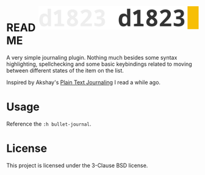 <a href="https://1823.pl/#gh-light-mode-only">
  <img src="./.github/images/d1823.webp" align="right" alt="1823 logo" title="1823" height="60">
</a>

<a href="https://1823.pl/#gh-dark-mode-only">
  <img src="./.github/images/d1823-light.webp" align="right" alt="1823 logo" title="1823" height="60">
</a>

# README

A very simple journaling plugin. Nothing much besides some syntax highlighting, spellchecking and some basic keybindings
related to moving between different states of the item on the list.

Inspired by Akshay's [Plain Text Journaling](https://peppe.rs/posts/plain_text_journaling/) I read a while ago.

# Usage
Reference the `:h bullet-journal`.

# License
This project is licensed under the 3-Clause BSD license.

